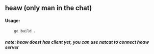 ## heaw (only man in the chat)

####  Usage: 
```bash
    go build . 
```



#####  note: heaw doest has client yet, you can use natcat to connect heaw server


